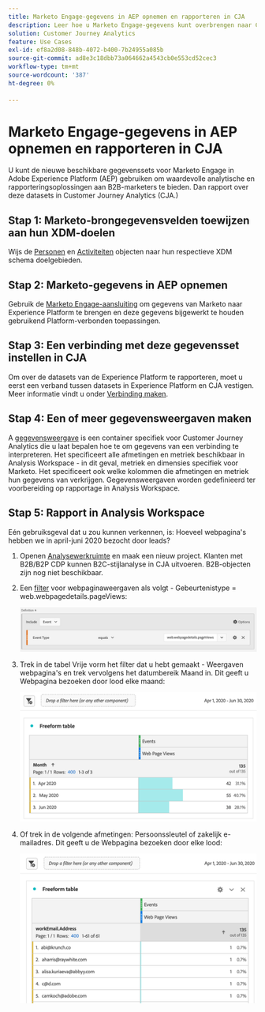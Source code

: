 ```yaml
---
title: Marketo Engage-gegevens in AEP opnemen en rapporteren in CJA
description: Leer hoe u Marketo Engage-gegevens kunt overbrengen naar CJA
solution: Customer Journey Analytics
feature: Use Cases
exl-id: ef8a2d08-848b-4072-b400-7b24955a085b
source-git-commit: ad8e3c18dbb73a064662a4543cb0e553cd52cec3
workflow-type: tm+mt
source-wordcount: '387'
ht-degree: 0%

---
```


# Marketo Engage-gegevens in AEP opnemen en rapporteren in CJA

U kunt de nieuwe beschikbare gegevenssets voor Marketo Engage in Adobe Experience Platform (AEP) gebruiken om waardevolle analytische en rapporteringsoplossingen aan B2B-marketers te bieden. Dan rapport over deze datasets in Customer Journey Analytics (CJA.)

## Stap 1: Marketo-brongegevensvelden toewijzen aan hun XDM-doelen

Wijs de [Personen](https://experienceleague.adobe.com/docs/experience-platform/sources/connectors/adobe-applications/mapping/marketo.html?lang=en#persons) en [Activiteiten](https://experienceleague.adobe.com/docs/experience-platform/sources/connectors/adobe-applications/mapping/marketo.html?lang=en#activities) objecten naar hun respectieve XDM schema doelgebieden.

## Stap 2: Marketo-gegevens in AEP opnemen

Gebruik de [Marketo Engage-aansluiting](https://experienceleague.adobe.com/docs/experience-platform/sources/connectors/adobe-applications/marketo/marketo.html?lang=en) om gegevens van Marketo naar Experience Platform te brengen en deze gegevens bijgewerkt te houden gebruikend Platform-verbonden toepassingen.

## Stap 3: Een verbinding met deze gegevensset instellen in CJA

Om over de datasets van de Experience Platform te rapporteren, moet u eerst een verband tussen datasets in Experience Platform en CJA vestigen. Meer informatie vindt u onder [Verbinding maken](https://experienceleague.adobe.com/docs/analytics-platform/using/cja-connections/create-connection.html?lang=en).

## Stap 4: Een of meer gegevensweergaven maken

A [gegevensweergave](/help/data-views/data-views.md) is een container specifiek voor Customer Journey Analytics die u laat bepalen hoe te om gegevens van een verbinding te interpreteren. Het specificeert alle afmetingen en metriek beschikbaar in Analysis Workspace - in dit geval, metriek en dimensies specifiek voor Marketo. Het specificeert ook welke kolommen die afmetingen en metriek hun gegevens van verkrijgen. Gegevensweergaven worden gedefinieerd ter voorbereiding op rapportage in Analysis Workspace.

## Stap 5: Rapport in Analysis Workspace

Eén gebruiksgeval dat u zou kunnen verkennen, is: Hoeveel webpagina&#39;s hebben we in april-juni 2020 bezocht door leads?

1. Openen [Analysewerkruimte](/help/analysis-workspace/home.md) en maak een nieuw project.
Klanten met B2B/B2P CDP kunnen B2C-stijlanalyse in CJA uitvoeren. B2B-objecten zijn nog niet beschikbaar.

1. Een [filter](/help/components/filters/create-filters.md) voor webpaginaweergaven als volgt - Gebeurtenistype = web.webpagedetails.pageViews:

   ![](assets/marketo-filter.png)

1. Trek in de tabel Vrije vorm het filter dat u hebt gemaakt - Weergaven webpagina&#39;s en trek vervolgens het datumbereik Maand in. Dit geeft u Webpagina bezoeken door lood elke maand:

   ![](assets/marketo-freeform.png)

1. Of trek in de volgende afmetingen: Persoonssleutel of zakelijk e-mailadres. Dit geeft u de Webpagina bezoeken door elke lood:

   ![](assets/marketo-freeform2.png)
